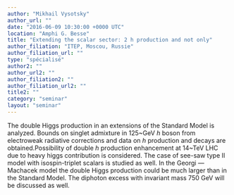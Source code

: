 ```yaml
---
author: "Mikhail Vysotsky"
author_url: ""
date: "2016-06-09 10:30:00 +0000 UTC"
location: "Amphi G. Besse"
title: "Extending the scalar sector: 2 h production and not only"
author_filiation: "ITEP, Moscou, Russie"
author_filiation_url: ""
type: "spécialisé"
author2: ""
author_url2: ""
author_filiation2: ""
author_filiation_url2: ""
title2: ""
category: "seminar" 
layout: "seminar"
---
```

The double Higgs production in an extensions of the Standard Model is analyzed. Bounds on singlet admixture in 125~GeV $h$ boson from electroweak radiative corrections and data on $h$ production and decays are obtained.Possibility of double $h$ production enhancement at 14~TeV LHC due to heavy higgs contribution is considered. The case of see-saw type II model with isospin-triplet scalars is studied as well. In the Georgi — Machacek model the double Higgs production could be much larger than in the Standard Model. The diphoton excess with invariant mass 750 GeV will be discussed as well.
